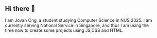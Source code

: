 ## Hi there 👋

I am Jovan Ong, a student studying Computer Science in NUS 2025. I am currently serving National Service in Singapore, and thus I am using the time now to create 		some projects using JS,CSS and HTML.
